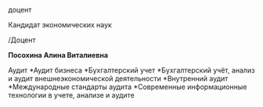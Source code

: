 доцент

Кандидат экономических наук

/Доцент

**Посохина Алина Виталиевна**

Аудит
	*Аудит бизнеса
	*Бухгалтерский учет
	*Бухгалтерский учёт, анализ и аудит внешнеэкономической деятельности
	*Внутренний аудит
	*Международные стандарты аудита
	*Современные информационные технологии в учете, анализе и аудите